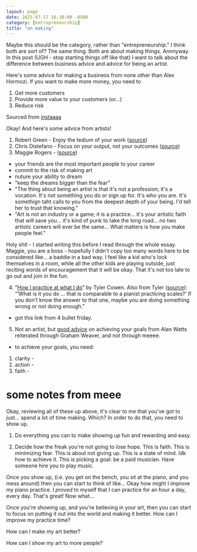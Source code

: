 ```yaml
---
layout: page
date: 2025-07-17 16:38:00 -0500
category: [entrepreneurship]
title: "on making"
---
```

Maybe this should be the category, rather than "entrepreneurship." I think both are sort of? The same thing. Both are about making things. Annnyway. In this post (UGH - stop starting things off like that) I want to talk about the difference between business advice and advice for being an artist. 

Here's some advice for making a business from none other than Alex Hormozi. If you want to make more money, you need to 
1. Get more customers
2. Provide more value to your customers (or...)
3. Reduce risk

Sourced from [instaaaa](https://www.instagram.com/p/DCpRJJ1Sqo0/)

Okay! And here's some advice from artists! 

1. Robert Green - Enjoy the tedium of your work ([source](https://www.instagram.com/p/CiFyotuAA2l/))
2. Chris Distefano - Focus on your output, not your outcomes ([source](https://www.instagram.com/p/C4TkSTnP2GF/))
3. Maggie Rogers - ([source](https://www.instagram.com/p/DKHp5BiR_Ru/?img_index=1))
- your friends are the  most important people to your career
- commit to the risk of making art
- nuture your ability to dream
- "keep the dreams bigger than the fear"
- "The thing about being an artist is that it's not a profession; it's a vocation. It's not something you do or sign up for. It's who you are. It's somethign taht calls to you from the deepest depth of your being. I'd tell her to trust that knowing."
- "Art is not an industry or a game; it is a practice... it's your artistic faith that will save you... it's kind of punk to take the long road... no two artistic careers will ever be the same... What matters is how you make people feel." 

Holy shit - I started writing this before I read through the whole essay. Maggie, you are a boss - hopefully I didn't copy too many words here to be considered like... a baddie in a bad way. I feel like a kid who's lock themselves in a room, while all the other kids are playing outside, just reciting words of encouragement that it will be okay. That it's not too late to go out and join in the fun. 

4. “[How I practice at what I do](https://marginalrevolution.com/marginalrevolution/2019/07/how-i-practice-at-what-i-do.html)” by Tyler Cowen. Also from Tyler ([source](https://marginalrevolution.com/marginalrevolution/2019/07/learn-like-an-athlete-knowledge-workers-should-train.html)): “‘What is it you do … that is comparable to a pianist practicing scales?’ If you don’t know the answer to that one, maybe you are doing something wrong or not doing enough.”
- got this link from 4 bullet friday. 
5. Not an artist, but [good advice](https://www.instagram.com/p/DE5OMOHuVdv/) on achieving your goals from Alan Watts reiterated through Graham Weaver, and not through meeee. 
- to achieve your goals, you need: 
1. clarity - 
2. action - 
3. faith - 

# some notes from meee
Okay, reviewing all of these up above, it's clear to me that you've got to just... spend a lot of time making. Which? In order to do that, you need to show up. 

1. Do everything you can to make showing up fun and rewarding and easy. 


2. Decide how the freak you're not going to lose hope. This is faith. This is minimizing fear. This is about not giving up. This is a state of mind. Idk how to achieve it. This is picking a goal: be a paid musician. Have someone hire you to play music. 

Once you show up, (i.e. you get on the bench, you sit at the piano, and you mess around) then you can start to think of like... Okay how might I improve my piano practice. I *proved* to myself that I can practice for an hour a day, every day. That's great! Now what... 

Once you're showing up, and you're believing in your art, then you can start to focus on putting it out into the world and making it better. How can I improve my practice time? 

How can I make my art better? 

How can I show my art to more people? 

